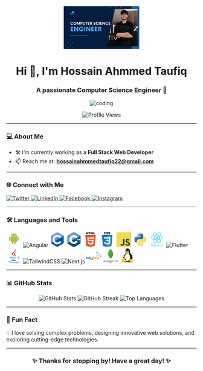 <div align="center">
  <img src="https://github.com/hossaintaufiq/hossaintaufiq/blob/main/Computer%20Science.png" alt="logo" width="200">
  
  <h1>Hi 👋, I'm Hossain Ahmmed Taufiq</h1>
  <h3>A passionate Computer Science Engineer 🚀</h3>
  
  <img src="https://media4.giphy.com/media/qgQUggAC3Pfv687qPC/giphy.gif" alt="coding" width="400">
  
  <p>
    <img src="https://komarev.com/ghpvc/?username=hossaintaufiq&label=Profile%20views&color=0e75b6&style=for-the-badge" alt="Profile Views">
  </p>
</div>

---

### 💻 About Me
- 🛠 I’m currently working as a **Full Stack Web Developer**
- 📫 Reach me at: **hossainahmmedtaufiq22@gmail.com**

---

### 🌐 Connect with Me
<div align="left">
  <a href="https://twitter.com/hossaintaufiq22" target="blank">
    <img src="https://img.shields.io/badge/Twitter-1DA1F2?style=for-the-badge&logo=twitter&logoColor=white" alt="Twitter">
  </a>
  <a href="https://linkedin.com/in/in/hossain-ahmmed-129b29253" target="blank">
    <img src="https://img.shields.io/badge/LinkedIn-0077B5?style=for-the-badge&logo=linkedin&logoColor=white" alt="LinkedIn">
  </a>
  <a href="https://fb.com/mdhossainahmmed.taufiq" target="blank">
    <img src="https://img.shields.io/badge/Facebook-1877F2?style=for-the-badge&logo=facebook&logoColor=white" alt="Facebook">
  </a>
  <a href="https://instagram.com/hossain_ahmmed_taufiq" target="blank">
    <img src="https://img.shields.io/badge/Instagram-E4405F?style=for-the-badge&logo=instagram&logoColor=white" alt="Instagram">
  </a>
</div>

---

### 🛠️ Languages and Tools
<div align="left">
  <img src="https://raw.githubusercontent.com/devicons/devicon/master/icons/android/android-original-wordmark.svg" alt="Android" width="40" height="40"/>
  <img src="https://angular.io/assets/images/logos/angular/angular.svg" alt="Angular" width="40" height="40"/>
  <img src="https://raw.githubusercontent.com/devicons/devicon/master/icons/c/c-original.svg" alt="C" width="40" height="40"/>
  <img src="https://raw.githubusercontent.com/devicons/devicon/master/icons/cplusplus/cplusplus-original.svg" alt="C++" width="40" height="40"/>
  <img src="https://raw.githubusercontent.com/devicons/devicon/master/icons/html5/html5-original-wordmark.svg" alt="HTML5" width="40" height="40"/>
  <img src="https://raw.githubusercontent.com/devicons/devicon/master/icons/css3/css3-original-wordmark.svg" alt="CSS3" width="40" height="40"/>
  <img src="https://raw.githubusercontent.com/devicons/devicon/master/icons/javascript/javascript-original.svg" alt="JavaScript" width="40" height="40"/>
  <img src="https://raw.githubusercontent.com/devicons/devicon/master/icons/python/python-original.svg" alt="Python" width="40" height="40"/>
  <img src="https://raw.githubusercontent.com/devicons/devicon/master/icons/react/react-original-wordmark.svg" alt="React" width="40" height="40"/>
  <img src="https://www.vectorlogo.zone/logos/flutterio/flutterio-icon.svg" alt="Flutter" width="40" height="40"/>
  <img src="https://raw.githubusercontent.com/devicons/devicon/master/icons/java/java-original.svg" alt="Java" width="40" height="40"/>
  <img src="https://www.vectorlogo.zone/logos/tailwindcss/tailwindcss-icon.svg" alt="TailwindCSS" width="40" height="40"/>
  <img src="https://cdn.worldvectorlogo.com/logos/nextjs-2.svg" alt="Next.js" width="40" height="40"/>
  <img src="https://raw.githubusercontent.com/devicons/devicon/master/icons/mysql/mysql-original-wordmark.svg" alt="MySQL" width="40" height="40"/>
  <img src="https://raw.githubusercontent.com/devicons/devicon/master/icons/mongodb/mongodb-original-wordmark.svg" alt="MongoDB" width="40" height="40"/>
  <img src="https://raw.githubusercontent.com/devicons/devicon/master/icons/linux/linux-original.svg" alt="Linux" width="40" height="40"/>
</div>

---

### 📊 GitHub Stats
<div align="center">
  <img src="https://github-readme-stats.vercel.app/api?username=hossaintaufiq&show_icons=true&theme=radical" alt="GitHub Stats">
  <img src="https://github-readme-streak-stats.herokuapp.com/?user=hossaintaufiq&theme=radical" alt="GitHub Streak">
  <img src="https://github-readme-stats.vercel.app/api/top-langs?username=hossaintaufiq&show_icons=true&locale=en&layout=compact&theme=radical" alt="Top Languages">
</div>

---

### 🚀 Fun Fact
💡 I love solving complex problems, designing innovative web solutions, and exploring cutting-edge technologies.

---

<div align="center">
  <h3>✨ Thanks for stopping by! Have a great day! ✨</h3>
</div>
